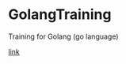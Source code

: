 # GolangTraining
Training for Golang (go language)

[link](https://www.udemy.com/learn-how-to-code/)
